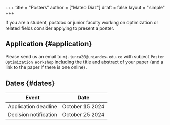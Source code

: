 +++
title = "Posters"
author = ["Mateo Diaz"]
draft = false
layout = "simple"
+++

If you are a student, postdoc or junior faculty working on optimization or related fields consider applying to present a poster.


## Application {#application}

Please send us an email to `mj.junca20@uniandes.edu.co` with subject `Poster Optimization Workshop` including the title and abstract of your paper (and a link to the paper if there is one online).


## Dates {#dates}

| Event                 | Date            |
|-----------------------|-----------------|
| Application deadline  | October 15 2024 |
| Decision notification | October 25 2024 |
